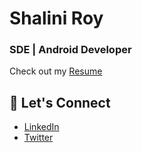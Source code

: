 # Shalini Roy
### SDE | Android Developer 

Check out my [Resume](https://drive.google.com/file/d/1ufsa0gsYCRr4qjvdEE0cch72c-wlga1p/view?usp=sharing)

## 💬 Let's Connect
- [LinkedIn](https://www.linkedin.com/in/shalini-roy-784816249/)
- [Twitter](https://x.com/shal_r20)
